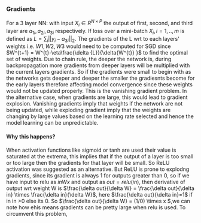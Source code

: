 ### Gradients
For a 3 layer NN: with input $X_i\in R^{N\times P}$ the output of first, second, and third layer are $a_{1i},a_{2i},a_{3i}$ respectively. If loss over a  mini-batch $X_i, i=1,..,m$ is defined as $L=\sum_i ||y_i-a_{3i}||_2$.
The gradients of the L wrt to each layers' weights i.e. $W1,W2,W3$ would need to be computed for SGD since $W^{t+1} = W^{t}-\eta\frac{\delta {L}}{\delta{W^{t}} }$
to find the optimal set of weights.
Due to chain rule, the deeper the network is, during backpropagation more gradients from deeper layers will be multiplied with the current layers gradients. So if the gradients were small to begin with as the networks gets deeper and deeper the smaller the gradiesnts become for the early layers therefore affecting model convergence since these weights would not be updated properly. This is the vanishing gradient problem. In the alternative case, when gradients are large, this would lead to gradient explosion. Vanishing gradients imply that weights if the network are not being updated, while exploding gradient imply that the weights are changing by large values based on the learning rate selected and hence the model learning can be unpredictable.


#### Why this happens?
When activation functions like sigmoid or tanh are used their value is saturated at the extrema, this implies that if the output of a layer is too small or too large then the gradients for that layer will be small. So ReLU activation was suggested as an alternative. But ReLU is prone to explodng gradients, since its gradient is always 1 for outputs greater than 0, so if we have input to relu as $in Wx$ and output as  $out = relu(in)$, then derivative of output wrt weight W is $\frac{\delta out}{\delta W} = \frac{\delta out}{\delta in} \times \frac{\delta in}{\delta W}$, here $\frac{\delta out}{\delta in}=1$ if in in >0 else its 0.
So $\frac{\delta out}{\delta W} = (1/0) \times x $,we can note how ehis means gradients can be pretty large when relu is used.
To circumvent this problem, 

